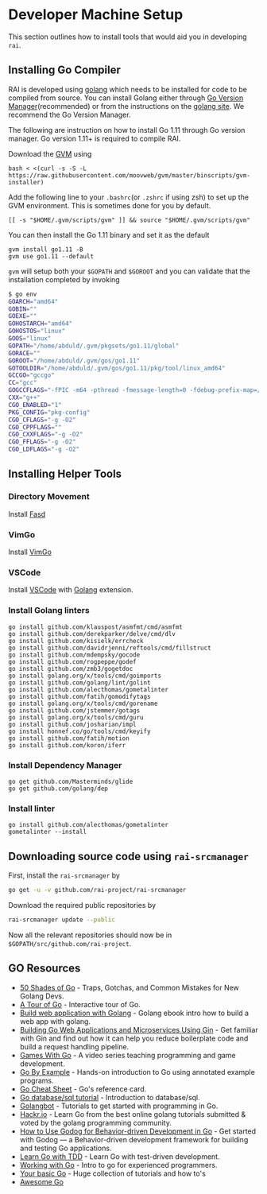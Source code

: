 # Developer Machine Setup

This section outlines how to install tools that would aid you in developing `rai`.

## Installing Go Compiler

RAI is developed using [golang](https://golang.org/) which needs to be installed for code to be compiled from source.
You can install Golang either through [Go Version Manager](https://github.com/moovweb/gvm)(recommended) or from the instructions on the [golang site](https://golang.org/). We recommend the Go Version Manager.

The following are instruction on how to install Go 1.11 through Go version manager.
Go version 1.11+ is required to compile RAI.

Download the [GVM](https://github.com/moovweb/gvm) using

```
bash < <(curl -s -S -L https://raw.githubusercontent.com/moovweb/gvm/master/binscripts/gvm-installer)
```

Add the following line to your `.bashrc`(or `.zshrc` if using zsh) to set up the GVM environment.
This is sometimes done for you by default.

```
[[ -s "$HOME/.gvm/scripts/gvm" ]] && source "$HOME/.gvm/scripts/gvm"
```

You can then install the Go 1.11 binary and set it as the default

```
gvm install go1.11 -B
gvm use go1.11 --default
```

`gvm` will setup both your `$GOPATH` and `$GOROOT` and you can validate that the installation completed by invoking

```sh
$ go env
GOARCH="amd64"
GOBIN=""
GOEXE=""
GOHOSTARCH="amd64"
GOHOSTOS="linux"
GOOS="linux"
GOPATH="/home/abduld/.gvm/pkgsets/go1.11/global"
GORACE=""
GOROOT="/home/abduld/.gvm/gos/go1.11"
GOTOOLDIR="/home/abduld/.gvm/gos/go1.11/pkg/tool/linux_amd64"
GCCGO="gccgo"
CC="gcc"
GOGCCFLAGS="-fPIC -m64 -pthread -fmessage-length=0 -fdebug-prefix-map=/tmp/go-build917072201=/tmp/go-build -gno-record-gcc-switches"
CXX="g++"
CGO_ENABLED="1"
PKG_CONFIG="pkg-config"
CGO_CFLAGS="-g -O2"
CGO_CPPFLAGS=""
CGO_CXXFLAGS="-g -O2"
CGO_FFLAGS="-g -O2"
CGO_LDFLAGS="-g -O2"
```

## Installing Helper Tools

### Directory Movement

Install [Fasd](https://github.com/clvv/fasd)

### VimGo

Install [VimGo](https://github.com/fatih/vim-go)

### VSCode

Install [VSCode](https://code.visualstudio.com/) with [Golang](https://marketplace.visualstudio.com/items?itemName=ms-vscode.Go) extension.

### Install Golang linters

```
go install github.com/klauspost/asmfmt/cmd/asmfmt
go install github.com/derekparker/delve/cmd/dlv
go install github.com/kisielk/errcheck
go install github.com/davidrjenni/reftools/cmd/fillstruct
go install github.com/mdempsky/gocode
go install github.com/rogpeppe/godef
go install github.com/zmb3/gogetdoc
go install golang.org/x/tools/cmd/goimports
go install github.com/golang/lint/golint
go install github.com/alecthomas/gometalinter
go install github.com/fatih/gomodifytags
go install golang.org/x/tools/cmd/gorename
go install github.com/jstemmer/gotags
go install golang.org/x/tools/cmd/guru
go install github.com/josharian/impl
go install honnef.co/go/tools/cmd/keyify
go install github.com/fatih/motion
go install github.com/koron/iferr
```

### Install Dependency Manager

```
go get github.com/Masterminds/glide
go get github.com/golang/dep
```

### Install linter

```
go install github.com/alecthomas/gometalinter
gometalinter --install
```

## Downloading source code using `rai-srcmanager`

First, install the `rai-srcmanager` by

```sh
go get -u -v github.com/rai-project/rai-srcmanager
```

Download the required public repositories by

```sh
rai-srcmanager update --public
```

Now all the relevant repositories should now be in `$GOPATH/src/github.com/rai-project`.

## GO Resources


* [50 Shades of Go](http://devs.cloudimmunity.com/gotchas-and-common-mistakes-in-go-golang/) - Traps, Gotchas, and Common Mistakes for New Golang Devs.
* [A Tour of Go](http://tour.golang.org/) - Interactive tour of Go.
* [Build web application with Golang](https://github.com/astaxie/build-web-application-with-golang) - Golang ebook intro how to build a web app with golang.
* [Building Go Web Applications and Microservices Using Gin](https://semaphoreci.com/community/tutorials/building-go-web-applications-and-microservices-using-gin) - Get familiar with Gin and find out how it can help you reduce boilerplate code and build a request handling pipeline.
* [Games With Go](http://gameswithgo.org/) - A video series teaching programming and game development.
* [Go By Example](https://gobyexample.com/) - Hands-on introduction to Go using annotated example programs.
* [Go Cheat Sheet](https://github.com/a8m/go-lang-cheat-sheet) - Go's reference card.
* [Go database/sql tutorial](http://go-database-sql.org/) - Introduction to database/sql.
* [Golangbot](https://golangbot.com/learn-golang-series/) - Tutorials to get started with programming in Go.
* [Hackr.io](https://hackr.io/tutorials/learn-golang) - Learn Go from the best online golang tutorials submitted & voted by the golang programming community.
* [How to Use Godog for Behavior-driven Development in Go](https://semaphoreci.com/community/tutorials/how-to-use-godog-for-behavior-driven-development-in-go) - Get started with Godog — a Behavior-driven development framework for building and testing Go applications.
* [Learn Go with TDD](https://github.com/quii/learn-go-with-tests) - Learn Go with test-driven development.
* [Working with Go](https://github.com/mkaz/working-with-go) - Intro to go for experienced programmers.
* [Your basic Go](http://yourbasic.org/golang) - Huge collection of tutorials and how to's
* [Awesome Go](https://github.com/avelino/awesome-go)

